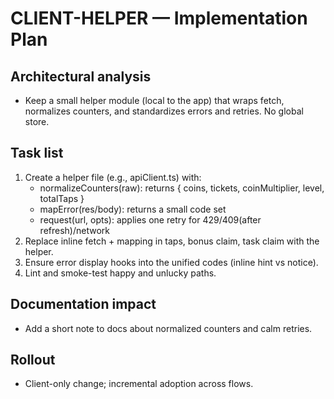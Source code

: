 # CLIENT-HELPER — Implementation Plan

## Architectural analysis
- Keep a small helper module (local to the app) that wraps fetch, normalizes counters, and standardizes errors and retries. No global store.

## Task list
1. Create a helper file (e.g., apiClient.ts) with:
   - normalizeCounters(raw): returns { coins, tickets, coinMultiplier, level, totalTaps }
   - mapError(res/body): returns a small code set
   - request(url, opts): applies one retry for 429/409(after refresh)/network
2. Replace inline fetch + mapping in taps, bonus claim, task claim with the helper.
3. Ensure error display hooks into the unified codes (inline hint vs notice).
4. Lint and smoke-test happy and unlucky paths.

## Documentation impact
- Add a short note to docs about normalized counters and calm retries.

## Rollout
- Client-only change; incremental adoption across flows.
